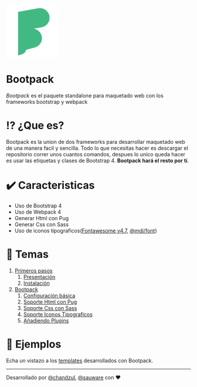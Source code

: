 ![logo](media/bootpack.svg)

# Bootpack

*Bootpack* es el paquete standalone para maquetado web con los frameworks bootstrap y webpack  

# :interrobang: ¿Que es?

Bootpack es la union de dos frameworks para desarrollar maquetado web de una manera facil y sencilla. Todo lo que necesitas hacer es descargar el repositorio correr unos cuantos comandos, despues lo unico queda hacer es usar las etiquetas y clases de Bootstrap 4. **Bootpack hará el resto por tí**.


# :heavy_check_mark: Caracteristicas

* Uso de Bootstrap 4
* Uso de Webpack 4
* Generar Html con Pug
* Generar Css con Sass
* Uso de iconos tipograficos([Fontawesome v4.7](#), [@mdi/font](#))

# :memo: Temas

1. [Primeros pasos](https://github.com/mayanfy/bootstrap-webpack-tutorial/blob/master/capitulos/1-primeros-pasos/README.md)
    1. [Presentación](https://github.com/mayanfy/bootstrap-webpack-tutorial/blob/master/capitulos/1-primeros-pasos/README.md)
    2. [Instalación](https://github.com/mayanfy/bootstrap-webpack-tutorial/blob/master/capitulos/1-primeros-pasos/README.md)
2. [Bootpack](https://github.com/mayanfy/bootstrap-webpack-tutorial/blob/master/capitulos/2-bootpack/README.md)
    1. [Configuración básica](https://github.com/mayanfy/bootstrap-webpack-tutorial/blob/master/capitulos/2-bootpack/1-configuracion-basica.md)
    2. [Soporte Html con Pug](https://github.com/mayanfy/bootstrap-webpack-tutorial/blob/master/capitulos/2-bootpack/)
    3. [Soporte Css con Sass](https://github.com/mayanfy/bootstrap-webpack-tutorial/blob/master/capitulos/2-bootpack/)
    4. [Soporte Iconos Tipograficos](https://github.com/mayanfy/bootstrap-webpack-tutorial/blob/master/capitulos/2-bootpack/)
    5. [Añadiendo Plugins](https://github.com/mayanfy/bootstrap-webpack-tutorial/blob/master/capitulos/2-bootpack/)

# :rocket: Ejemplos

Echa un vistazo a los [templates](https://mayanfy/themes) desarrollados con Bootpack.

***

Desarrollado por [@chandzul](https://chandzul.com), [@sauware](https://sauware.com) con :heart: